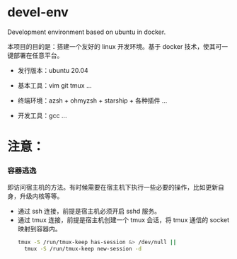 # devel-env
Development environment based on ubuntu in docker.

本项目的目的是：搭建一个友好的 linux 开发环境。基于 docker 技术，使其可一键部署在任意平台。

- 发行版本：ubuntu 20.04

- 基本工具：vim git tmux ...

- 终端环境：azsh + ohmyzsh + starship + 各种插件 ...

- 开发工具：gcc ...


# 注意：

### 容器逃逸
即访问宿主机的方法。有时候需要在宿主机下执行一些必要的操作，比如更新自身，升级内核等等。
   - 通过 ssh 连接，前提是宿主机必须开启 sshd 服务。
   - 通过 tmux 连接，前提是宿主机创建一个 tmux 会话，将 tmux 通信的 socket 映射到容器内。
     ```sh
     tmux -S /run/tmux-keep has-session &> /dev/null ||
       tmux -S /run/tmux-keep new-session -d
     ```
